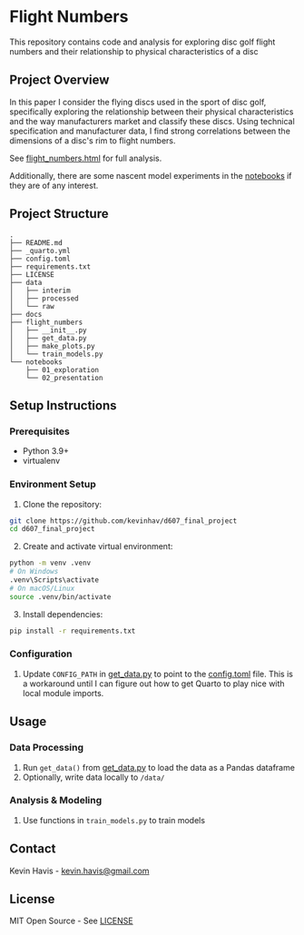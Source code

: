 # Flight Numbers

This repository contains code and analysis for exploring disc golf flight numbers and their relationship to physical characteristics of a disc

## Project Overview

In this paper I consider the flying discs used in the sport of disc golf, specifically exploring the relationship between their physical characteristics and the way manufacturers market and classify these discs. Using technical specification and manufacturer data, I find strong correlations between the dimensions of a disc's rim to flight numbers.

See [flight_numbers.html](notebooks/02_presentation/flight_numbers.html) for full analysis.

Additionally, there are some nascent model experiments in the [notebooks](notebooks/01_exploration/) if they are of any interest.

## Project Structure

```
.
├── README.md
├── _quarto.yml
├── config.toml
├── requirements.txt
├── LICENSE
├── data
│   ├── interim
│   ├── processed
│   └── raw
├── docs
├── flight_numbers
│   ├── __init__.py
│   ├── get_data.py
│   ├── make_plots.py
│   └── train_models.py
└── notebooks
    ├── 01_exploration
    └── 02_presentation
```

## Setup Instructions

### Prerequisites

- Python 3.9+
- virtualenv

### Environment Setup

1. Clone the repository:
```bash
git clone https://github.com/kevinhav/d607_final_project
cd d607_final_project
```

2. Create and activate virtual environment:
```bash
python -m venv .venv
# On Windows
.venv\Scripts\activate
# On macOS/Linux
source .venv/bin/activate
```

3. Install dependencies:
```bash
pip install -r requirements.txt
```

### Configuration

1. Update `CONFIG_PATH` in [get_data.py](flight_numbers/get_data.py) to point to the [config.toml](config.toml) file. This is a workaround until I can figure out how to get Quarto to play nice with local module imports.

## Usage

### Data Processing

1. Run `get_data()` from [get_data.py](flight_numbers/get_data.py) to load the data as a Pandas dataframe
2. Optionally, write data locally to `/data/`

### Analysis & Modeling

1. Use functions in `train_models.py` to train models

## Contact

Kevin Havis - kevin.havis@gmail.com

## License

MIT Open Source - See [LICENSE](LICENSE)
